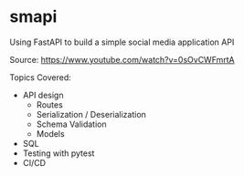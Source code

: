 # smapi

Using FastAPI to build a simple social media application API

Source: https://www.youtube.com/watch?v=0sOvCWFmrtA

Topics Covered:
- API design
  - Routes
  - Serialization / Deserialization 
  - Schema Validation
  - Models 
- SQL   
- Testing with pytest
- CI/CD
